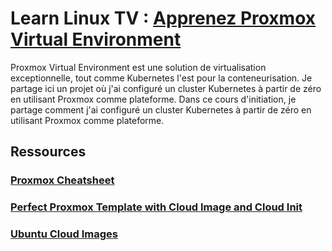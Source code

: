 # Learn Linux TV : [Apprenez Proxmox Virtual Environment](https://www.learnlinux.tv/proxmox-full-course/)

Proxmox Virtual Environment est une solution de virtualisation exceptionnelle, tout comme Kubernetes l'est pour la conteneurisation. Je partage ici un projet où j'ai configuré un cluster Kubernetes à partir de zéro en utilisant Proxmox comme plateforme. Dans ce cours d'initiation, je partage comment j'ai configuré un cluster Kubernetes à partir de zéro en utilisant Proxmox comme plateforme.

## Ressources

### [Proxmox Cheatsheet](https://sweworld.net/cheatsheets/proxmox/)

### [Perfect Proxmox Template with Cloud Image and Cloud Init](https://technotim.live/posts/cloud-init-cloud-image/)

### [Ubuntu Cloud Images](https://cloud-images.ubuntu.com/)
